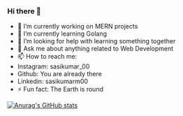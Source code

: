 ### Hi there 👋

- 🔭 I’m currently working on MERN projects
- 🌱 I’m currently learning Golang
- 🤔 I’m looking for help with learning something together
- 💬 Ask me about anything related to Web Development
- 📫 How to reach me: 
-    Instagram: sasikumar_00
-    Github: You are already there
-    Linkedin:  sasikumarm00
- ⚡ Fun fact: The Earth is round

[![Anurag's GitHub stats](https://github-readme-stats.vercel.app/api?username=Sasikumar00&show_icons=true&theme=midnight-purple)](https://github.com/anuraghazra/github-readme-stats)
